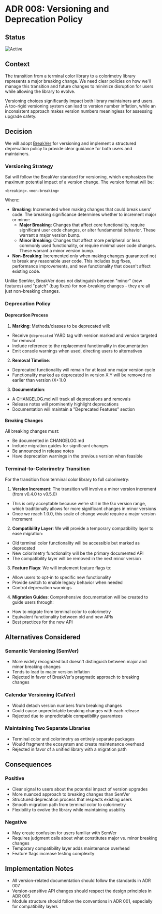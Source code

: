 # ADR 008: Versioning and Deprecation Policy

## Status

![Active](https://img.shields.io/badge/Active-green?style=for-the-badge)

## Context

The transition from a terminal color library to a colorimetry library represents a major breaking change. We need clear
policies on how we'll manage this transition and future changes to minimize disruption for users while allowing the
library to evolve.

Versioning choices significantly impact both library maintainers and users. A too-rigid versioning system can lead to
version number inflation, while an inconsistent approach makes version numbers meaningless for assessing upgrade safety.

## Decision

We will adopt [BreakVer](https://www.taoensso.com/break-versioning) for versioning and implement a structured
deprecation policy to provide clear guidance for both users and maintainers.

### Versioning Strategy

Sai will follow the BreakVer standard for versioning, which emphasizes the maximum potential impact of a version change.
The version format will be:

```
<breaking>.<non-breaking>
```

Where:

* **Breaking**: Incremented when making changes that could break users' code. The breaking significance determines
  whether to increment major or minor:
  * **Major Breaking**: Changes that affect core functionality, require significant user code changes, or alter
    fundamental behavior. These warrant a major version bump.
  * **Minor Breaking**: Changes that affect more peripheral or less commonly used functionality, or require minimal user
    code changes. These warrant a minor version bump.
* **Non-Breaking**: Incremented only when making changes guaranteed not to break any reasonable user code. This includes
  bug fixes, performance improvements, and new functionality that doesn't affect existing code.

Unlike SemVer, BreakVer does not distinguish between "minor" (new features) and "patch" (bug fixes) for non-breaking
changes - they are all just non-breaking changes.

### Deprecation Policy

#### Deprecation Process

1. **Marking**: Methods/classes to be deprecated will:

* Receive `@deprecated` YARD tag with version marked and version targeted for removal
* Include reference to the replacement functionality in documentation
* Emit console warnings when used, directing users to alternatives

2. **Removal Timeline**:

* Deprecated functionality will remain for at least one major version cycle
* Functionality marked as deprecated in version X.Y will be removed no earlier than version (X+1).0

3. **Documentation**:

* A CHANGELOG.md will track all deprecations and removals
* Release notes will prominently highlight deprecations
* Documentation will maintain a "Deprecated Features" section

#### Breaking Changes

All breaking changes must:

* Be documented in CHANGELOG.md
* Include migration guides for significant changes
* Be announced in release notes
* Have deprecation warnings in the previous version when feasible

### Terminal-to-Colorimetry Transition

For the transition from terminal color library to full colorimetry:

1. **Version Increment**: The transition will involve a minor version increment (from v0.4.0 to v0.5.0)

* This is only acceptable because we're still in the 0.x version range, which traditionally allows for more
  significant changes in minor versions
* Once we reach 1.0.0, this scale of change would require a major version increment

2. **Compatibility Layer**: We will provide a temporary compatibility layer to ease migration:

* Old terminal color functionality will be accessible but marked as deprecated
* New colorimetry functionality will be the primary documented API
* The compatibility layer will be removed in the next minor version

3. **Feature Flags**: We will implement feature flags to:

* Allow users to opt-in to specific new functionality
* Provide switch to enable legacy behavior when needed
* Control deprecation warnings

4. **Migration Guides**: Comprehensive documentation will be created to guide users through:

* How to migrate from terminal color to colorimetry
* Equivalent functionality between old and new APIs
* Best practices for the new API

## Alternatives Considered

### Semantic Versioning (SemVer)

* More widely recognized but doesn't distinguish between major and minor breaking changes
* Tends to lead to major version inflation
* Rejected in favor of BreakVer's pragmatic approach to breaking changes

### Calendar Versioning (CalVer)

* Would detach version numbers from breaking changes
* Could cause unpredictable breaking changes with each release
* Rejected due to unpredictable compatibility guarantees

### Maintaining Two Separate Libraries

* Terminal color and colorimetry as entirely separate packages
* Would fragment the ecosystem and create maintenance overhead
* Rejected in favor of a unified library with a migration path

## Consequences

### Positive

* Clear signal to users about the potential impact of version upgrades
* More nuanced approach to breaking changes than SemVer
* Structured deprecation process that respects existing users
* Smooth migration path from terminal color to colorimetry
* Flexibility to evolve the library while maintaining usability

### Negative

* May create confusion for users familiar with SemVer
* Requires judgment calls about what constitutes major vs. minor breaking changes
* Temporary compatibility layer adds maintenance overhead
* Feature flags increase testing complexity

## Implementation Notes

* All version-related documentation should follow the standards in ADR 007
* Version-sensitive API changes should respect the design principles in ADR 005
* Module structure should follow the conventions in ADR 001, especially for compatibility layers